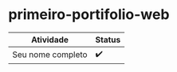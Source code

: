 # primeiro-portifolio-web

| Atividade  |  Status |
|---         | ---     |
| Seu nome completo  | :heavy_check_mark: |
